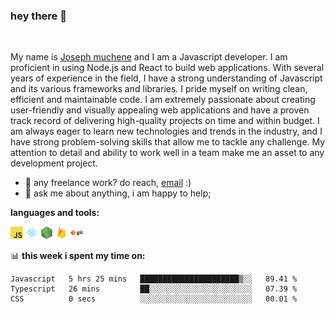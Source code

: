 ### hey there  👋

<br />

My name is [Joseph muchene](https://roaring-praline-58ccdc.netlify.app/) and I am a Javascript developer. I am proficient in using Node.js and React to build web applications. With several years of experience in the field, I have a strong understanding of Javascript and its various frameworks and libraries. I pride myself on writing clean, efficient and maintainable code. I am extremely passionate about creating user-friendly and visually appealing web applications and have a proven track record of delivering high-quality projects on time and within budget. I am always eager to learn new technologies and trends in the industry, and I have strong problem-solving skills that allow me to tackle any challenge. My attention to detail and ability to work well in a team make me an asset to any development project.

  
- 💼 any freelance work? do reach, [email](mailto:ngugimuchene@gmail.com) :)
- 💬 ask me about anything, i am happy to help;

**languages and tools:**  

<code><img height="20" src="https://raw.githubusercontent.com/github/explore/80688e429a7d4ef2fca1e82350fe8e3517d3494d/topics/javascript/javascript.png"></code>
<code><img height="20" src="https://raw.githubusercontent.com/github/explore/80688e429a7d4ef2fca1e82350fe8e3517d3494d/topics/react/react.png"></code>
<code><img height="20" src="https://raw.githubusercontent.com/github/explore/80688e429a7d4ef2fca1e82350fe8e3517d3494d/topics/nodejs/nodejs.png"></code>
<code><img height="20" src="https://raw.githubusercontent.com/github/explore/80688e429a7d4ef2fca1e82350fe8e3517d3494d/topics/firebase/firebase.png"></code>
<code><img height="20" src="https://raw.githubusercontent.com/github/explore/80688e429a7d4ef2fca1e82350fe8e3517d3494d/topics/git/git.png"></code>

📊 **this week i spent my time on:**
<!--START_SECTION:waka-->

```text
Javascript   5 hrs 25 mins   ██████████████████████▒░░   89.41 %
Typescript   26 mins         ██░░░░░░░░░░░░░░░░░░░░░░░   07.39 %
CSS          0 secs          ░░░░░░░░░░░░░░░░░░░░░░░░░   00.01 %
```






